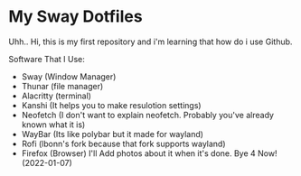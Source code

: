 # My Sway Dotfiles
Uhh.. Hi, this is my first repository and i'm learning that how do i use Github.

Software That I Use:

- Sway (Window Manager)
- Thunar (file manager)
- Alacritty (terminal)
- Kanshi (It helps you to make resulotion settings)
- Neofetch (I don't want to explain neofetch. Probably you've already known what it is)
- WayBar (Its like polybar but it made for wayland)
- Rofi (lbonn's fork because that fork supports wayland)
- Firefox (Browser)
 I'll Add photos about it when it's done. Bye 4 Now! (2022-01-07)
